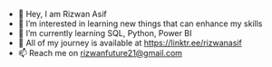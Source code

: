 - 👋 Hey, I am Rizwan Asif
- 👀 I’m interested in learning new things that can enhance my skills
- 🌱 I’m currently learning SQL, Python, Power BI
- 💞️ All of my journey is available at https://linktr.ee/rizwanasif
- 📫 Reach me on rizwanfuture21@gmail.com

<!---
iamrizwanasif/iamrizwanasif is a ✨ special ✨ repository because its `README.md` (this file) appears on your GitHub profile.
You can click the Preview link to take a look at your changes.
--->
